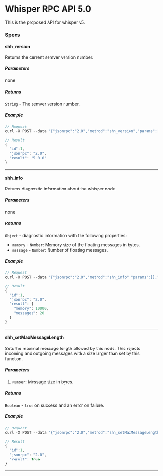 # Whisper RPC API 5.0

This is the proposed API for whisper v5.

### Specs

#### shh_version

Returns the current semver version number.


##### Parameters

none

##### Returns

`String` - The semver version number.


##### Example
```js
// Request
curl -X POST --data '{"jsonrpc":"2.0","method":"shh_version","params":[],"id":1}'

// Result
{
  "id":1,
  "jsonrpc": "2.0",
  "result": "5.0.0"
}
```

***

#### shh_info

Returns diagnostic information about the whisper node.


##### Parameters

none

##### Returns

`Object` - diagnostic information with the following properties:
  - `memory` - `Number`: Memory size of the floating messages in bytes.
  - `message` - `Number`: Number of floating messages.


##### Example
```js
// Request
curl -X POST --data '{"jsonrpc":"2.0","method":"shh_info","params":[],"id":1}'

// Result
{
  "id":1,
  "jsonrpc": "2.0",
  "result": {
    "memory": 10000,
    "messages": 20
  }
}
```

***

#### shh_setMaxMessageLength

Sets the maximal message length allowed by this node.
This rejects incoming and outgoing messages with a size larger than set by this function.


##### Parameters

1. `Number`: Message size in bytes.

##### Returns

`Boolean` - `true` on success and an error on failure.


##### Example
```js
// Request
curl -X POST --data '{"jsonrpc":"2.0","method":"shh_setMaxMessageLength","params":[234567],"id":1}'

// Result
{
  "id":1,
  "jsonrpc": "2.0",
  "result": true
}
```

***